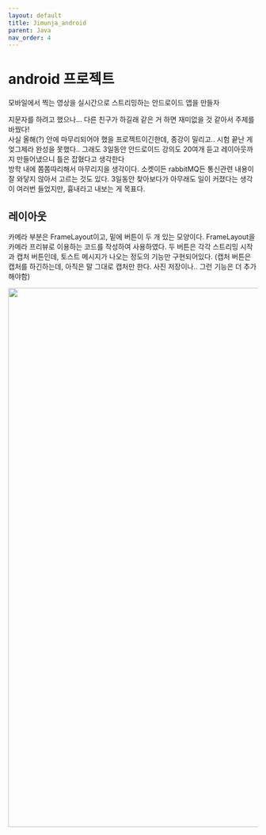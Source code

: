 ```yaml
---
layout: default
title: Jimunja_android
parent: Java
nav_order: 4
---
```


# android 프로젝트

모바일에서 찍는 영상을 실시간으로 스트리밍하는 안드로이드 앱을 만들자

지문자를 하려고 했으나... 다른 친구가 하길래 같은 거 하면 재미없을 것 같아서 주제를 바꿨다!<br>
사실 올해(?) 안에 마무리되어야 했을 프로젝트이긴한데, 종강이 밀리고.. 시험 끝난 게 엊그제라 완성을 못했다.. 그래도 3일동안 안드로이드 강의도 20여개 듣고 레이아웃까지 만들어냈으니 틀은 잡혔다고 생각한다<br>
방학 내에 쫌쫌따리해서 마무리지을 생각이다. 소켓이든 rabbitMQ든 통신관련 내용이 잘 와닿지 않아서 고르는 것도 있다. 3일동안 찾아보다가 아무래도 일이 커졌다는 생각이 여러번 들었지만, 흉내라고 내보는 게 목표다.

## 레이아웃

카메라 부분은 FrameLayout이고, 밑에 버튼이 두 개 있는 모양이다. FrameLayout을 카메라 프리뷰로 이용하는 코드를 작성하여 사용하였다. 두 버튼은 각각 스트리밍 시작과 캡처 버튼인데, 토스트 메시지가 나오는 정도의 기능만 구현되어있다. (캡처 버튼은 캡처를 하긴하는데, 아직은 말 그대로 캡처만 한다. 사진 저장이나.. 그런 기능은 더 추가해야함)

<img src="https://user-images.githubusercontent.com/57765638/147544876-ab0e4b57-d033-48ee-a241-e969e0998084.png" width="539" height="1089">
<!-- ![anroid](https://user-images.githubusercontent.com/57765638/147544876-ab0e4b57-d033-48ee-a241-e969e0998084.png"){: width="54" height="109"} -->
